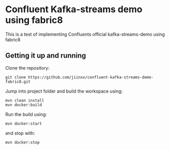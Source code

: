 # Confluent Kafka-streams demo using fabric8
This is a test of implementing Confluents official kafka-streams-demo using fabric8
## Getting it up and running
Clone the repository:
```
git clone https://github.com/jiinxx/confluent-kafka-streams-demo-fabric8.git
```
Jump into project folder and build the workspace using:
```
mvn clean install
mvn docker:build
```
Run the build using:
```
mvn docker:start
```
and stop with:
```
mvn docker:stop
